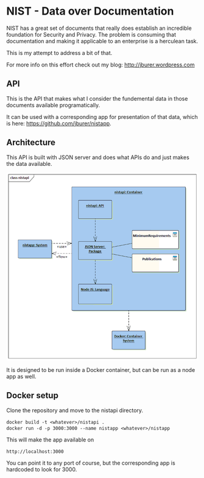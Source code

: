# NIST - Data over Documentation

NIST has a great set of documents that really does establish an incredible foundation
for Security and Privacy. The problem is consuming that documentation and making it
applicable to an enterprise is a herculean task.

This is my attempt to address a bit of that.

For more info on this effort check out my blog: <a href="http://jburer.wordpress.com" target="_blank">http://jburer.wordpress.com</a>

## API

This is the API that makes what I consider the fundemental data in those documents available programatically.

It can be used with a corresponding app for presentation of that data, which is here:
<a href="https://github.com/jburer/nistapp" target="_blank">https://github.com/jburer/nistapp</a>.

## Architecture

This API is built with JSON server and does what APIs do and just makes the data available.

<img src="./images/nistapi.gif" alt="nistapi">

It is designed to be run inside a Docker container, but can be run as a node app as well.

## Docker setup

Clone the repository and move to the nistapi directory.

```
docker build -t <whatever>/nistapi .
docker run -d -p 3000:3000 --name nistapp <whatever>/nistapp
```

This will make the app available on

```
http://localhost:3000
```

You can point it to any port of course, but the corresponding app is hardcoded to look for 3000.
